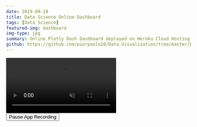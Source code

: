 ```yaml
---
date: 2019-08-18
title: Data Science Online Dashboard
tags: [Data Science]
featured-img: dashboard
img-type: jpg
summary: Online Plotly Dash Dashboard deployed on Heroku Cloud Hosting.
github: https://github.com/pierpaolo28/Data-Visualization/tree/master/Dash
---
```


<!-- <meta http-equiv="refresh" content="0; url=https://salty-tor-65518.herokuapp.com/" /> -->

<meta name="viewport" content="width=device-width, initial-scale=1">

<link rel="stylesheet" href="/../assets/css/app_recording.css">

<video autoplay muted loop playsinline id="myVideo">
  <source src="/../assets/img/facebook_data_analysis.mp4" type="video/mp4">
  Your browser does not support HTML5 video.
</video>

<div class="content">
  <button id="myBtn" onclick="myFunction()">Pause App Recording</button>
</div>

<script src="/../assets/js/app_recording.js"></script>
